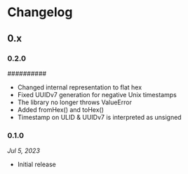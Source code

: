 # Changelog

## 0.x

### 0.2.0

*##########*

* Changed internal representation to flat hex
* Fixed UUIDv7 generation for negative Unix timestamps
* The library no longer throws ValueError
* Added fromHex() and toHex()
* Timestamp on ULID & UUIDv7 is interpreted as unsigned

### 0.1.0

*Jul 5, 2023*

* Initial release
